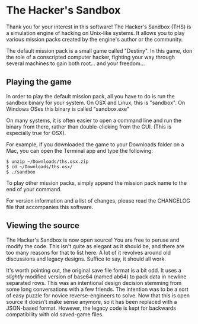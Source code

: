 # The Hacker's Sandbox

Thank you for your interest in this software! The Hacker's Sandbox (THS) is a
simulation engine of hacking on Unix-like systems. It allows you to play various
mission packs created by the engine's author or the community.

The default mission pack is a small game called "Destiny". In this game, don the
role of a conscripted computer hacker, fighting your way through several
machines to gain both root... and your freedom...


## Playing the game

In order to play the default mission pack, all you have to do is run the sandbox
binary for your system. On OSX and Linux, this is "sandbox". On Windows OSes
this binary is called "sandbox.exe"

On many systems, it is often easier to open a command line and run the binary
from there, rather than double-clicking from the GUI. (This is especially true
for OSX).

For example, if you downloaded the game to your Downloads folder on a Mac, you
can open the Terminal app and type the following:

~~~
$ unzip ~/Downloads/ths.osx.zip
$ cd ~/Downloads/ths.osx/
$ ./sandbox
~~~

To play other mission packs, simply append the mission pack name to the end of
your command.

For version information and a list of changes, please read the CHANGELOG file
that accompanies this software.


## Viewing the source

The Hacker's Sandbox is now open source! You are free to peruse and modify the
code. This isn't quite as elegant as it should be, and there are too many reasons
for that to list here. A lot of it revolves around old discussions and legacy
designs. Suffice to say, it should all work.

It's worth pointing out, the original save file format is a bit odd. It uses a
*slightly* modified version of base64 (named ab64) to pack data in newline
separated rows. This was an intentional design decision stemming from some long
conversations with a few friends. The intention was to be a sort of easy puzzle
for novice reverse-engineers to solve. Now that this is open source it doesn't
make sense anymore, so it has been replaced with a JSON-based format. However,
the legacy code is kept for backwards compatibility with old saved-game files.

